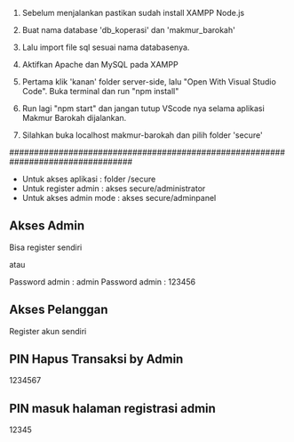 1. Sebelum menjalankan pastikan sudah install
XAMPP
Node.js

2. Buat nama database 'db_koperasi' dan 'makmur_barokah'

3. Lalu import file sql sesuai nama databasenya.

4. Aktifkan Apache dan MySQL pada XAMPP

5. Pertama klik 'kanan' folder server-side, lalu "Open With Visual Studio Code". Buka terminal dan run "npm install"

6. Run lagi "npm start" dan jangan tutup VScode nya selama aplikasi Makmur Barokah dijalankan.

7. Silahkan buka localhost makmur-barokah dan pilih folder 'secure'


#################################################################################

- Untuk akses aplikasi	: folder /secure
- Untuk register admin 	: akses secure/administrator
- Untuk akses admin mode 	: akses secure/adminpanel


Akses Admin
-------------------
Bisa register sendiri

atau

Password admin : admin
Password admin : 123456



Akses Pelanggan
-------------------
Register akun sendiri



PIN Hapus Transaksi by Admin
-------------------
1234567



PIN masuk halaman registrasi admin
-------------------
12345
